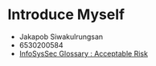# Introduce Myself
- Jakapob Siwakulrungsan
- 6530200584
- [InfoSysSec Glossary : Acceptable Risk](https://github.com/ioosck4/ioosck4.github.io/blob/main/acceptable-risk)
